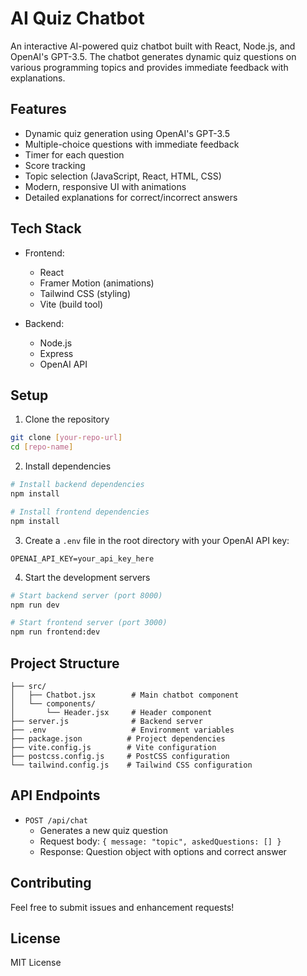 # AI Quiz Chatbot

An interactive AI-powered quiz chatbot built with React, Node.js, and OpenAI's GPT-3.5. The chatbot generates dynamic quiz questions on various programming topics and provides immediate feedback with explanations.

## Features

- Dynamic quiz generation using OpenAI's GPT-3.5
- Multiple-choice questions with immediate feedback
- Timer for each question
- Score tracking
- Topic selection (JavaScript, React, HTML, CSS)
- Modern, responsive UI with animations
- Detailed explanations for correct/incorrect answers

## Tech Stack

- Frontend:
  - React
  - Framer Motion (animations)
  - Tailwind CSS (styling)
  - Vite (build tool)

- Backend:
  - Node.js
  - Express
  - OpenAI API

## Setup

1. Clone the repository
```bash
git clone [your-repo-url]
cd [repo-name]
```

2. Install dependencies
```bash
# Install backend dependencies
npm install

# Install frontend dependencies
npm install
```

3. Create a `.env` file in the root directory with your OpenAI API key:
```
OPENAI_API_KEY=your_api_key_here
```

4. Start the development servers
```bash
# Start backend server (port 8000)
npm run dev

# Start frontend server (port 3000)
npm run frontend:dev
```

## Project Structure

```
├── src/
│   ├── Chatbot.jsx        # Main chatbot component
│   └── components/
│       └── Header.jsx     # Header component
├── server.js              # Backend server
├── .env                   # Environment variables
├── package.json          # Project dependencies
├── vite.config.js        # Vite configuration
├── postcss.config.js     # PostCSS configuration
└── tailwind.config.js    # Tailwind CSS configuration
```

## API Endpoints

- `POST /api/chat`
  - Generates a new quiz question
  - Request body: `{ message: "topic", askedQuestions: [] }`
  - Response: Question object with options and correct answer

## Contributing

Feel free to submit issues and enhancement requests!

## License

MIT License
